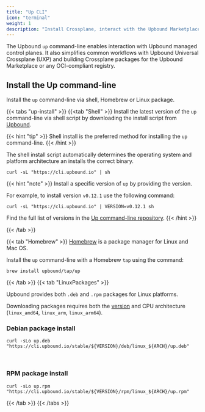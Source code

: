 ```yaml
---
title: "Up CLI"
icon: "terminal"
weight: 1
description: "Install Crossplane, interact with the Upbound Marketplace and Managed Control Planes with the Upbound Up CLI."
---
```


The Upbound `up` command-line enables interaction with Upbound managed control planes. It also simplifies common workflows with Upbound Universal Crossplane (UXP) and building Crossplane packages for the Upbound Marketplace or any OCI-compliant registry.
<!-- vale Google.Headings = NO -->
## Install the Up command-line
<!-- vale Google.Headings = YES -->
Install the `up` command-line via shell, Homebrew or Linux package.

{{< tabs "up-install" >}}
{{<tab "Shell" >}}
Install the latest version of the `up` command-line via shell script by downloading the install script from [Upbound](https://cli.upbound.io).  

{{< hint "tip" >}}
Shell install is the preferred method for installing the `up` command-line.
{{< /hint >}}

The shell install script automatically determines the operating system and platform architecture an installs the correct binary. 

```shell
curl -sL "https://cli.upbound.io" | sh
```

{{< hint "note" >}}
Install a specific version of `up` by providing the version. 

For example, to install version `v0.12.1` use the following command:

```shell
curl -sL "https://cli.upbound.io" | VERSION=v0.12.1 sh
```

Find the full list of versions in the <a href="https://cli.upbound.io/stable?prefix=stable/">Up command-line repository</a>.
{{< /hint >}}

{{< /tab >}}

{{< tab "Homebrew" >}}
[Homebrew](https://brew.sh/) is a package manager for Linux and Mac OS.  

Install the `up` command-line with a Homebrew `tap` using the command:

```shell
brew install upbound/tap/up
```
{{< /tab >}}
{{< tab "LinuxPackages" >}}

Upbound provides both `.deb` and `.rpm` packages for Linux platforms.

Downloading packages requires both the [version](https://github.com/upbound/up/releases) and CPU architecture (`linux_amd64`, `linux_arm`, `linux_arm64`).

### Debian package install
```shell
curl -sLo up.deb "https://cli.upbound.io/stable/${VERSION}/deb/linux_${ARCH}/up.deb"
```
<br />

<!-- vale Microsoft.HeadingAcronyms = NO -->
### RPM package install
<!-- vale Microsoft.HeadingAcronyms = YES -->
```shell
curl -sLo up.rpm "https://cli.upbound.io/stable/${VERSION}/rpm/linux_${ARCH}/up.rpm"
```
{{< /tab >}}
{{< /tabs >}}
